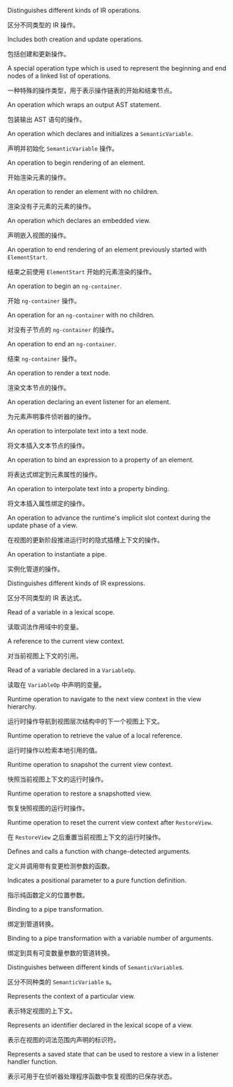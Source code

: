 Distinguishes different kinds of IR operations.

区分不同类型的 IR 操作。

Includes both creation and update operations.

包括创建和更新操作。

A special operation type which is used to represent the beginning and end nodes of a linked
list of operations.

一种特殊的操作类型，用于表示操作链表的开始和结束节点。

An operation which wraps an output AST statement.

包装输出 AST 语句的操作。

An operation which declares and initializes a `SemanticVariable`.

声明并初始化 `SemanticVariable` 操作。

An operation to begin rendering of an element.

开始渲染元素的操作。

An operation to render an element with no children.

渲染没有子元素的元素的操作。

An operation which declares an embedded view.

声明嵌入视图的操作。

An operation to end rendering of an element previously started with `ElementStart`.

结束之前使用 `ElementStart` 开始的元素渲染的操作。

An operation to begin an `ng-container`.

开始 `ng-container` 操作。

An operation for an `ng-container` with no children.

对没有子节点的 `ng-container` 的操作。

An operation to end an `ng-container`.

结束 `ng-container` 操作。

An operation to render a text node.

渲染文本节点的操作。

An operation declaring an event listener for an element.

为元素声明事件侦听器的操作。

An operation to interpolate text into a text node.

将文本插入文本节点的操作。

An operation to bind an expression to a property of an element.

将表达式绑定到元素属性的操作。

An operation to interpolate text into a property binding.

将文本插入属性绑定的操作。

An operation to advance the runtime's implicit slot context during the update phase of a view.

在视图的更新阶段推进运行时的隐式插槽上下文的操作。

An operation to instantiate a pipe.

实例化管道的操作。

Distinguishes different kinds of IR expressions.

区分不同类型的 IR 表达式。

Read of a variable in a lexical scope.

读取词法作用域中的变量。

A reference to the current view context.

对当前视图上下文的引用。

Read of a variable declared in a `VariableOp`.

读取在 `VariableOp` 中声明的变量。

Runtime operation to navigate to the next view context in the view hierarchy.

运行时操作导航到视图层次结构中的下一个视图上下文。

Runtime operation to retrieve the value of a local reference.

运行时操作以检索本地引用的值。

Runtime operation to snapshot the current view context.

快照当前视图上下文的运行时操作。

Runtime operation to restore a snapshotted view.

恢复快照视图的运行时操作。

Runtime operation to reset the current view context after `RestoreView`.

在 `RestoreView` 之后重置当前视图上下文的运行时操作。

Defines and calls a function with change-detected arguments.

定义并调用带有变更检测参数的函数。

Indicates a positional parameter to a pure function definition.

指示纯函数定义的位置参数。

Binding to a pipe transformation.

绑定到管道转换。

Binding to a pipe transformation with a variable number of arguments.

绑定到具有可变数量参数的管道转换。

Distinguishes between different kinds of `SemanticVariable`s.

区分不同种类的 `SemanticVariable` s。

Represents the context of a particular view.

表示特定视图的上下文。

Represents an identifier declared in the lexical scope of a view.

表示在视图的词法范围内声明的标识符。

Represents a saved state that can be used to restore a view in a listener handler function.

表示可用于在侦听器处理程序函数中恢复视图的已保存状态。
